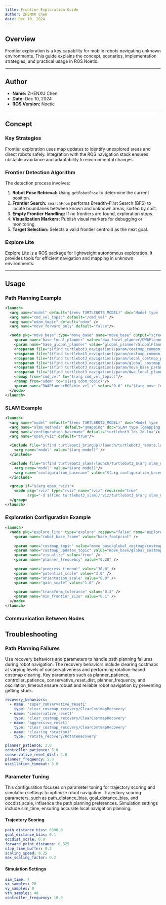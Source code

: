 ```yaml
---
title: Frontier Exploration Guide
author: ZHENXU Chen
date: Dec 10, 2024
---
```


## Overview

Frontier exploration is a key capability for mobile robots navigating unknown environments. This guide explains the concept, scenarios, implementation strategies, and practical usage in ROS Noetic.

---

## Author
- **Name:** ZHENXU Chen
- **Date:** Dec 10, 2024
- **ROS Version:** Noetic

---

## Concept

### Key Strategies
Frontier exploration uses map updates to identify unexplored areas and direct robots safely. Integration with the ROS navigation stack ensures obstacle avoidance and adaptability to environmental changes.

### Frontier Detection Algorithm
The detection process involves:
1. **Robot Pose Retrieval:** Using `getRobotPose` to determine the current position.
2. **Frontier Search:** `searchFrom` performs Breadth-First Search (BFS) to locate boundaries between known and unknown areas, sorted by cost.
3. **Empty Frontier Handling:** If no frontiers are found, exploration stops.
4. **Visualization Markers:** Publish visual markers for debugging or monitoring.
5. **Target Selection:** Selects a valid frontier centroid as the next goal.

### Explore Lite
Explore Lite is a ROS package for lightweight autonomous exploration. It provides tools for efficient navigation and mapping in unknown environments.

---

## Usage

### Path Planning Example
```xml
<launch>
  <arg name="model" default="$(env TURTLEBOT3_MODEL)" doc="Model type [burger, waffle, waffle_pi]"/>
  <arg name="cmd_vel_topic" default="/cmd_vel" />
  <arg name="odom_topic" default="odom" />
  <arg name="move_forward_only" default="false"/>

  <node pkg="move_base" type="move_base" name="move_base" output="screen">
    <param name="base_local_planner" value="dwa_local_planner/DWAPlannerROS" />
    <param name="base_global_planner" value="global_planner/GlobalPlanner"/>
    <rosparam file="$(find turtlebot3_navigation)/param/costmap_common_params_$(arg model).yaml" command="load" ns="global_costmap" />
    <rosparam file="$(find turtlebot3_navigation)/param/costmap_common_params_$(arg model).yaml" command="load" ns="local_costmap" />
    <rosparam file="$(find turtlebot3_navigation)/param/local_costmap_params.yaml" command="load" />
    <rosparam file="$(find turtlebot3_navigation)/param/global_costmap_params.yaml" command="load" />
    <rosparam file="$(find turtlebot3_navigation)/param/move_base_params.yaml" command="load" />
    <rosparam file="$(find turtlebot3_navigation)/param/dwa_local_planner_params_$(arg model).yaml" command="load" />
    <remap from="cmd_vel" to="$(arg cmd_vel_topic)"/>
    <remap from="odom" to="$(arg odom_topic)"/>
    <param name="DWAPlannerROS/min_vel_x" value="0.0" if="$(arg move_forward_only)" />
  </node>
</launch>
```

### SLAM Example
```xml
<launch>
  <arg name="model" default="$(env TURTLEBOT3_MODEL)" doc="Model type [burger, waffle, waffle_pi]"/>
  <arg name="slam_methods" default="gmapping" doc="SLAM type [gmapping, cartographer, hector, karto, frontier_exploration]"/>
  <arg name="configuration_basename" default="turtlebot3_lds_2d.lua"/>
  <arg name="open_rviz" default="true"/>

  <include file="$(find turtlebot3_bringup)/launch/turtlebot3_remote.launch">
    <arg name="model" value="$(arg model)" />
  </include>

  <include file="$(find turtlebot3_slam)/launch/turtlebot3_$(arg slam_methods).launch">
    <arg name="model" value="$(arg model)"/>
    <arg name="configuration_basename" value="$(arg configuration_basename)"/>
  </include>

  <group if="$(arg open_rviz)">
    <node pkg="rviz" type="rviz" name="rviz" required="true"
          args="-d $(find turtlebot3_slam)/rviz/turtlebot3_$(arg slam_methods).rviz"/>
  </group>
</launch>
```
### Exploration Configuration Example
```xml
<launch>
  <node pkg="explore_lite" type="explore" respawn="false" name="explore" output="screen">
    <param name="robot_base_frame" value="base_footprint" />
    
    <param name="costmap_topic" value="move_base/global_costmap/costmap" />
    <param name="costmap_updates_topic" value="move_base/global_costmap/costmap_updates" />
    <param name="visualize" value="true" />
    <param name="planner_frequency" value="0.20" />
    
    <param name="progress_timeout" value="30.0" />
    <param name="potential_scale" value="3.0" />
    <param name="orientation_scale" value="0.0" />
    <param name="gain_scale" value="1.0" />
    
    <param name="transform_tolerance" value="0.3" />
    <param name="min_frontier_size" value="0.1" />
  </node>
</launch>
```

### Communication Between Nodes

 

## Troubleshooting

### Path Planning Failures
Use recovery behaviors and parameters to handle path planning failures during robot navigation. The recovery behaviors include clearing costmaps at varying levels of conservativeness and performing rotation-based costmap clearing. Key parameters such as planner_patience, controller_patience, conservative_reset_dist, planner_frequency, and oscillation_timeout ensure robust and reliable robot navigation by preventing getting stuck.
```yaml
recovery_behaviors:
  - name: 'super_conservative_reset1'
    type: 'clear_costmap_recovery/ClearCostmapRecovery'
  - name: 'conservative_reset1'
    type: 'clear_costmap_recovery/ClearCostmapRecovery'
  - name: 'aggressive_reset1'
    type: 'clear_costmap_recovery/ClearCostmapRecovery'
  - name: 'clearing_rotation1'
    type: 'rotate_recovery/RotateRecovery'

planner_patience: 2.0 
controller_patience: 5.0
conservative_reset_dist: 3.0
planner_frequency: 5.0 
oscillation_timeout: 5.0
```

### Parameter Tuning
This configuration focuses on parameter tuning for trajectory scoring and simulation settings to optimize robot navigation. Trajectory scoring parameters, such as path_distance_bias, goal_distance_bias, and occdist_scale, influence the path planning preferences. Simulation settings include sim_time, ensuring accurate local navigation planning.
#### Trajectory Scoring
```yaml
path_distance_bias: 6000.0 
goal_distance_bias: 0.1 
occdist_scale: 0.0
forward_point_distance: 0.325
stop_time_buffer: 0.3
scaling_speed: 0.25
max_scaling_factor: 0.2
```

#### Simulation Settings
```yaml
sim_time: 4
vx_samples: 20
vy_samples: 0
vth_samples: 40
controller_frequency: 10.0
```


